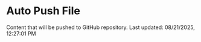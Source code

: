 # Auto Push File

Content that will be pushed to GitHub repository.
Last updated: 08/21/2025, 12:27:01 PM